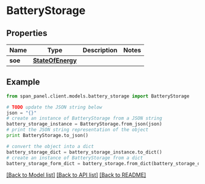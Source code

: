 # BatteryStorage


## Properties
Name | Type | Description | Notes
------------ | ------------- | ------------- | -------------
**soe** | [**StateOfEnergy**](StateOfEnergy.md) |  | 

## Example

```python
from span_panel.client.models.battery_storage import BatteryStorage

# TODO update the JSON string below
json = "{}"
# create an instance of BatteryStorage from a JSON string
battery_storage_instance = BatteryStorage.from_json(json)
# print the JSON string representation of the object
print BatteryStorage.to_json()

# convert the object into a dict
battery_storage_dict = battery_storage_instance.to_dict()
# create an instance of BatteryStorage from a dict
battery_storage_form_dict = battery_storage.from_dict(battery_storage_dict)
```
[[Back to Model list]](../README.md#documentation-for-models) [[Back to API list]](../README.md#documentation-for-api-endpoints) [[Back to README]](../README.md)


